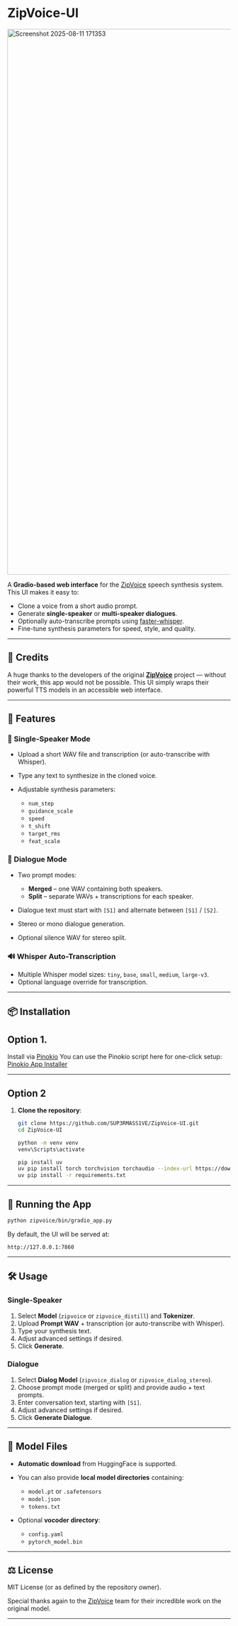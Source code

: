 
# ZipVoice-UI
<img width="1694" height="1229" alt="Screenshot 2025-08-11 171353" src="https://github.com/user-attachments/assets/d8fe1a41-5dfa-4838-8e6e-ae1c2d25a650" />

A **Gradio-based web interface** for the [ZipVoice](https://github.com/k2-fsa/ZipVoice) speech synthesis system.
This UI makes it easy to:

* Clone a voice from a short audio prompt.
* Generate **single-speaker** or **multi-speaker dialogues**.
* Optionally auto-transcribe prompts using [faster-whisper](https://github.com/guillaumekln/faster-whisper).
* Fine-tune synthesis parameters for speed, style, and quality.

---

## 🙏 Credits

A huge thanks to the developers of the original **[ZipVoice](https://github.com/k2-fsa/ZipVoice)** project — without their work, this app would not be possible.
This UI simply wraps their powerful TTS models in an accessible web interface.

---

## 🔹 Features

### 🎤 Single-Speaker Mode

* Upload a short WAV file and transcription (or auto-transcribe with Whisper).
* Type any text to synthesize in the cloned voice.
* Adjustable synthesis parameters:

  * `num_step`
  * `guidance_scale`
  * `speed`
  * `t_shift`
  * `target_rms`
  * `feat_scale`

### 💬 Dialogue Mode

* Two prompt modes:

  * **Merged** – one WAV containing both speakers.
  * **Split** – separate WAVs + transcriptions for each speaker.
* Dialogue text must start with `[S1]` and alternate between `[S1]` / `[S2]`.
* Stereo or mono dialogue generation.
* Optional silence WAV for stereo split.

### 🔊 Whisper Auto-Transcription

* Multiple Whisper model sizes: `tiny`, `base`, `small`, `medium`, `large-v3`.
* Optional language override for transcription.

---
## 📦 Installation

## Option 1.

Install via [Pinokio](https://pinokio.co)
You can use the Pinokio script here for one-click setup:
[Pinokio App Installer](https://pinokio.co/item.html?uri=https%3A%2F%2Fgithub.com%2FSUP3RMASS1VE%2FZipVoice-Pinokio&parent_frame=&theme=null)

---

## Option 2

1. **Clone the repository**:

   ```bash
   git clone https://github.com/SUP3RMASS1VE/ZipVoice-UI.git
   cd ZipVoice-UI

   python -m venv venv
   venv\Scripts\activate

   pip install uv
   uv pip install torch torchvision torchaudio --index-url https://download.pytorch.org/whl/cu128
   uv pip install -r requirements.txt
   ```


---

## 🚀 Running the App

```bash
python zipvoice/bin/gradio_app.py
```

By default, the UI will be served at:

```
http://127.0.0.1:7860
```

---

## 🛠 Usage

### Single-Speaker

1. Select **Model** (`zipvoice` or `zipvoice_distill`) and **Tokenizer**.
2. Upload **Prompt WAV** + transcription (or auto-transcribe with Whisper).
3. Type your synthesis text.
4. Adjust advanced settings if desired.
5. Click **Generate**.

### Dialogue

1. Select **Dialog Model** (`zipvoice_dialog` or `zipvoice_dialog_stereo`).
2. Choose prompt mode (merged or split) and provide audio + text prompts.
3. Enter conversation text, starting with `[S1]`.
4. Adjust advanced settings if desired.
5. Click **Generate Dialogue**.

---

## 📂 Model Files

* **Automatic download** from HuggingFace is supported.
* You can also provide **local model directories** containing:

  * `model.pt` or `.safetensors`
  * `model.json`
  * `tokens.txt`
* Optional **vocoder directory**:

  * `config.yaml`
  * `pytorch_model.bin`

---

## ⚖ License

MIT License (or as defined by the repository owner).

Special thanks again to the [ZipVoice](https://github.com/k2-fsa/ZipVoice) team for their incredible work on the original model.

---


